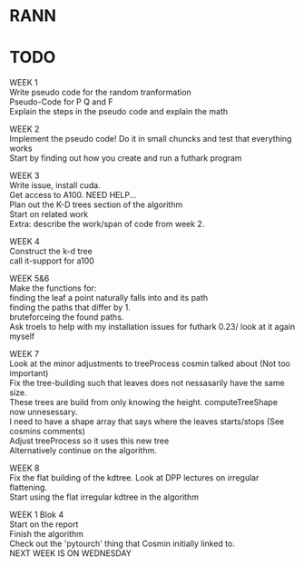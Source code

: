 # RANN
# TODO
WEEK 1  
Write pseudo code for the random tranformation  
Pseudo-Code for P Q and F  
Explain the steps in the pseudo code and explain the math  
  
  
WEEK 2  
Implement the pseudo code! Do it in small chuncks and test that everything works  
Start by finding out how you create and run a futhark program  
  
WEEK 3  
Write issue, install cuda.  
Get access to A100. NEED HELP...  
Plan out the K-D trees section of the algorithm  
Start on related work  
Extra: describe the work/span of code from week 2.  
  
WEEK 4  
Construct the k-d tree  
call it-support for a100  

WEEK 5&6  
Make the functions for:  
    finding the leaf a point naturally falls into and its path  
    finding the paths that differ by 1.  
    bruteforceing the found paths.  
Ask troels to help with my installation issues for futhark 0.23/ look at it again myself  
  
WEEK 7  
Look at the minor adjustments to treeProcess cosmin talked about (Not too important)  
Fix the tree-building such that leaves does not nessasarily have the same size.  
    These trees are build from only knowing the height. computeTreeShape now unnesessary.  
    I need to have a shape array that says where the leaves starts/stops (See cosmins comments)  
    Adjust treeProcess so it uses this new tree  
Alternatively continue on the algorithm.  


WEEK 8  
Fix the flat building of the kdtree. Look at DPP lectures on irregular flattening.  
Start using the flat irregular kdtree in the algorithm  
  
WEEK 1 Blok 4  
Start on the report  
Finish the algorithm  
Check out the 'pytourch' thing that Cosmin initially linked to.  
NEXT WEEK IS ON WEDNESDAY  